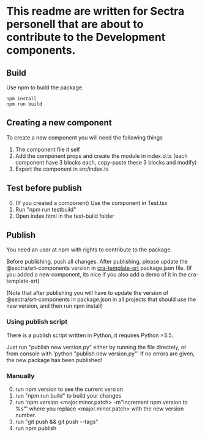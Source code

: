 
# This readme are written for Sectra personell that are about to contribute to the Development components.
## Build
Use npm to build the package.

```
npm install
npm run build
```

## Creating a new component
To create a new component you will need the following things
1. The component file it self
2. Add the component props and create the module in index.d.ts (each component have 3 blocks each, copy-paste these 3 blocks and modify)
3. Export the component in src/index.ts

## Test before publish
0. (If you created a component) Use the component in Test.tsx 
1. Run "npm run testbuild"
2. Open index.html in the test-build folder

## Publish
You need an user at npm with rights to contribute to the package.

Before publishing, push all changes.
After publishing, please update the @sectra/srt-components version in [cra-template-srt](https://gitlab.sectra.net/LocalDevSe/cra-template-srt) package.json file.
(If you added a new component, its nice if you also add a demo of it in the cra-template-srt)

(Note that after publishing you will have to update the version of @sectra/srt-components in package.json in all projects that should use the new version, and then run npm install)

### Using publish script
There is a publish script written in Python, it requires Python >3.5.

Just run "publish new version.py" either by running the file directely, or from console with 'python "publish new version.py"'
If no errors are given, the new package has been published!

### Manually
0. run npm version to see the current version
1. run "npm run build" to build your changes
2. run 'npm version <major.minor.patch> -m"Increment npm version to %s"' where you replace <major.minor.patch> with the new version number.
3. run "git push && git push --tags"
4. run npm publish
